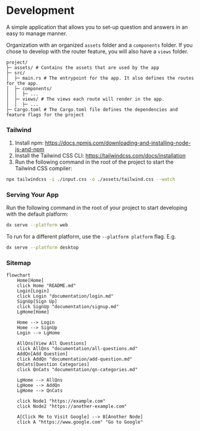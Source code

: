 # Development

A simple application that allows you to set-up question and answers in an easy to manage manner.

Organization with an organized `assets` folder and a `components` folder.
If you chose to develop with the router feature, you will also have a `views` folder.

```
project/
├─ assets/ # Contains the assets that are used by the app
├─ src/
│  ├─ main.rs # The entrypoint for the app. It also defines the routes for the app.
│  ├─ components/
│  │  ├─ ...
│  ├─ views/ # The views each route will render in the app.
│  │  ├─ ...
├─ Cargo.toml # The Cargo.toml file defines the dependencies and feature flags for the project
```

### Tailwind

1. Install npm: https://docs.npmjs.com/downloading-and-installing-node-js-and-npm
2. Install the Tailwind CSS CLI: https://tailwindcss.com/docs/installation
3. Run the following command in the root of the project to start the Tailwind CSS compiler:

```bash
npx tailwindcss -i ./input.css -o ./assets/tailwind.css --watch
```

### Serving Your App

Run the following command in the root of your project to start developing with the default platform:

```bash
dx serve --platform web
```

To run for a different platform, use the `--platform platform` flag. E.g.

```bash
dx serve --platform desktop
```

### Sitemap

```mermaid
flowchart
    Home[Home]
    click Home "README.md"
    Login[Login]
    click Login "documentation/login.md"
    SignUp[Sign Up]
    click SignUp "documentation/signup.md"
    LgHome[Home]

    Home --> Login
    Home --> SignUp
    Login --> LgHome

    AllQns[View All Questions]
    click AllQns "documentation/all-questions.md"
    AddQn[Add Question]
    click AddQn "documentation/add-question.md"
    QnCats[Question Categories]
    click QnCats "documentation/qn-categories.md"

    LgHome --> AllQns
    LgHome --> AddQn
    LgHome --> QnCats

    click Node1 "https://example.com"
    click Node2 "https://another-example.com"

    A[Click Me to Visit Google] --> B[Another Node]
    click A "https://www.google.com" "Go to Google"
```
